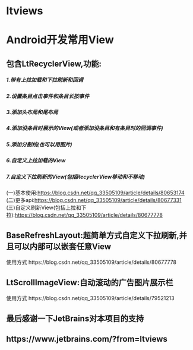 # ltviews
<h1>Android开发常用View</h1>
<h2>包含LtRecyclerView,功能:</h2>
<h5>1.带有上拉加载和下拉刷新和回调</h5>
<h5>2.设置条目点击事件和条目长按事件</h5>
<h5>3.添加头布局和尾布局</h5>
<h5>4.添加没条目时展示的View(或者添加没条目和有条目时的回调事件)</h5>
<h5>5.添加分割线(也可以用图片)</h5>
<h5>6.自定义上拉加载的View</h5>
<h5>7.自定义下拉刷新的View(包括RecyclerView移动和不移动)</h5>
(一)基本使用:<a href="https://blog.csdn.net/qq_33505109/article/details/80653174" target="_blank">https://blog.csdn.net/qq_33505109/article/details/80653174</a></br>
(二)更多api:<a href="https://blog.csdn.net/qq_33505109/article/details/80677331" target="_blank">https://blog.csdn.net/qq_33505109/article/details/80677331</a></br>
(三)自定义刷新View(包括上拉和下拉):<a href="https://blog.csdn.net/qq_33505109/article/details/80677778" target="_blank">https://blog.csdn.net/qq_33505109/article/details/80677778</a></br>

<h2>BaseRefreshLayout:超简单方式自定义下拉刷新,并且可以内部可以嵌套任意View</h2>
使用方式 https://blog.csdn.net/qq_33505109/article/details/80677778

<h2>LtScrollImageView:自动滚动的广告图片展示栏</h2>
使用方式 https://blog.csdn.net/qq_33505109/article/details/79521213

<h2>最后感谢一下JetBrains对本项目的支持<h2>
  https://www.jetbrains.com/?from=ltviews
